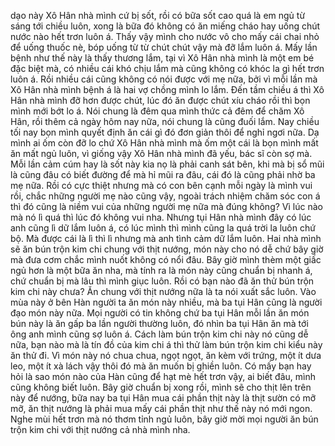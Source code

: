 dạo này Xô Hân nhà mình cứ bị sốt, rồi có bữa sốt cao quá là em ngủ từ sáng tới chiều luôn, xong là bữa đó không có ăn miếng cháo hay uống chút nước nào hết trơn luôn á. Thấy vậy mình cho nước vô cho mấy cái chai nhỏ để uống thuốc nè, bóp uống từ từ chút chút vậy mà đỡ lắm luôn á. Mấy lần bệnh như thế này là thấy thương lắm, tại vì Xô Hân nhà mình là một em bé đặc biệt mà, có nhiều cái khó chịu lắm mà cũng không có khóc la gì hết trơn luôn á. Rồi nhiều cái cũng không có nói được với mẹ nữa, bởi vì mỗi lần mà Xô Hân nhà mình bệnh á là hai vợ chồng mình lo lắm. Đến tầm chiều á thì Xô Hân nhà mình đỡ hơn được chút, lúc đó ăn được chút xíu cháo rồi thì bọn mình mới bớt lo á. Nói chung là đêm qua mình thức cả đêm để chăm Xô Hân, rồi thêm cả ngày hôm nay nữa, nói chung là cũng đuối lắm. Nay chiều tối nay bọn mình quyết định ăn cái gì đó đơn giản thôi để nghỉ ngơi nữa. Dạ mình ai ốm còn đỡ lo chứ Xô Hân nhà mình mà ốm một cái là bọn mình mất ăn mất ngủ luôn, vì giống vậy Xô Hân nhà mình đã yếu, bác sĩ còn sợ mà. Mỗi lần cảm cúm hay là sốt này kia nọ là phải canh sát bên, khi mà bị sổ mũi là cũng đâu có biết đường để mà hỉ mũi ra đâu, cái đó là cũng phải nhờ ba mẹ nữa. Rồi có cực thiệt nhưng mà có con bên cạnh mỗi ngày là mình vui rồi, chắc những người mẹ nào cũng vậy, ngoài trách nhiệm chăm sóc con á thì đó cũng là niềm vui của những người mẹ nữa mà đúng không? Vì lúc nào mà nó lì quá thì lúc đó không vui nha. Nhưng tụi Hân nhà mình đây có lúc anh cũng lì dữ lắm luôn á, có lúc mình thì mình cũng la quá trời la luôn chứ bộ. Mà được cái là lì thì lì nhưng mà anh tình cảm dữ lắm luôn. Hai nhà mình sẽ ăn bún trộn kim chi chung với thịt nướng, món này cho nó dễ chứ bây giờ mà đưa cơm chắc mình nuốt không có nổi đâu. Bây giờ mình thèm một giấc ngủ hơn là một bữa ăn nha, mà tính ra là món này cũng chuẩn bị nhanh á, chứ chuẩn bị mà lâu thì mình giục luôn. Rồi có bạn nào đã ăn thử bún trộn kim chi này chưa? Ăn chung với thịt nướng nữa là ta nói xuất sắc luôn. Vào mùa này ở bên Hàn người ta ăn món này nhiều, mà ba tụi Hân cũng là người đạo món này nữa. Mọi người có tin không chứ ba tụi Hân mỗi lần ăn món bún này là ăn gấp ba lần người thường luôn, đó nhìn ba tụi Hân ăn mà tới ông anh mình cũng sợ luôn á. Cách làm bún trộn kim chi này nó cũng dễ nữa, bạn nào mà là tín đồ của kim chi á thì thử làm bún trộn kim chi kiểu này ăn thử đi. Vì món này nó chua chua, ngọt ngọt, ăn kèm với trứng, một ít dưa leo, một ít xà lách vậy thôi đó mà ăn muốn bị ghiền luôn. Có mấy bạn hay hỏi là sao món nào của Hàn cũng để hạt mè hết trơn vậy, ai biết đâu, mình cũng không biết luôn. Bây giờ chuẩn bị xong rồi, mình sẽ cho thịt lên trên này để nướng, bữa nay ba tụi Hân mua cái phần thịt này là thịt sườn có mỡ mỡ, ăn thịt nướng là phải mua mấy cái phần thịt như thế này nó mới ngon. Nghe mùi hết trơn mà nó thơm tỉnh ngủ luôn, bây giờ mời mọi người ăn bún trộn kim chi với thịt nướng cả nhà mình nha. 






































































































